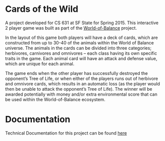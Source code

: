 
# Cards of the Wild

A project developed for CS 631 at SF State for Spring 2015. This interactive 2 player game was built as part of the [World-of-Balance](http://smurf.sfsu.edu/~wob/?lipi=urn%3Ali%3Apage%3Ad_flagship3_profile_view_base%3BSSLJ11EBQvqlOtngEld9Ag%3D%3D) project.

In the layout of this game both players will have a deck of cards, which are constructed from up to 30-40 of the animals within the World of Balance universe. The animals in the cards can be divided into three categories; herbivores, carnivores and omnivores – each class having its own specific traits in the game. Each animal card will have an attack and defense value, which are unique for each animal. 

The game ends when the other player has successfully destroyed the opponent’s Tree of Life, or when either of the players runs out of herbivore and omnivore cards, which results in an automatic loss (as the player would then be unable to attack the opponent’s Tree of Life). The winner will be awarded potentially with money and/or extra environmental score that can be used within the World-of-Balance ecosystem.

# Documentation

Technical Documentation for this project can be found [here](http://bit.ly/2uS59PG)
